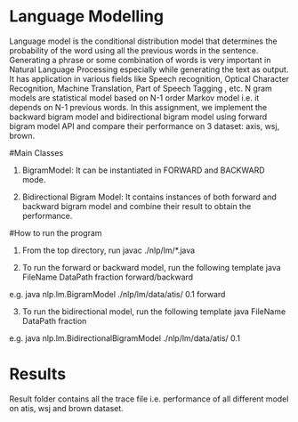 # Language Modelling
Language model is the conditional distribution model that determines the probability of the word using all the previous words in the sentence. Generating a phrase or some combination of words is very important in Natural Language Processing especially while generating the text as output. It has application in various fields like Speech recognition, Optical Character Recognition, Machine Translation, Part of Speech Tagging , etc. N gram models are statistical model based on N-1 order Markov model i.e. it depends on N-1 previous words. In this assignment, we implement the backward bigram model and bidirectional bigram model using forward bigram model API and compare their performance on 3 dataset: axis, wsj, brown.

#Main Classes
1) BigramModel: It can be instantiated in FORWARD and BACKWARD mode. 

2) Bidirectional Bigram Model:  It contains instances of both forward and backward bigram model and combine their result to obtain the performance.

#How to run the program

1. From the top directory, run
	javac ./nlp/lm/*.java

2. To run the forward or backward model, run the following template
java FileName DataPath fraction forward/backward

e.g. java nlp.lm.BigramModel ./nlp/lm/data/atis/ 0.1 forward
	 
3. To run the bidirectional model, run the following template
java FileName DataPath fraction

e.g. java nlp.lm.BidirectionalBigramModel  ./nlp/lm/data/atis/ 0.1

# Results
Result folder contains all the trace file i.e. performance of all different model on atis, wsj and brown dataset.
